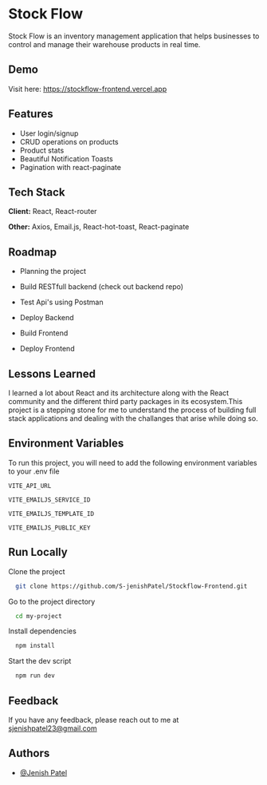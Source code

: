 
# Stock Flow

Stock Flow is an inventory management application that helps businesses to control and manage their warehouse products in real time.


## Demo

Visit here: https://stockflow-frontend.vercel.app


## Features

- User login/signup
- CRUD operations on products
- Product stats
- Beautiful Notification Toasts
- Pagination with react-paginate


## Tech Stack

**Client:** React, React-router

**Other:** Axios, Email.js, React-hot-toast, React-paginate


## Roadmap

- Planning the project

- Build RESTfull backend (check out backend repo)

- Test Api's using Postman

- Deploy Backend

- Build Frontend

- Deploy Frontend


## Lessons Learned

I learned a lot about React and its architecture along with the React community and the different third party packages in its ecosystem.This project is a stepping stone for me to understand the process of building full stack applications and dealing with the challanges that arise while doing so.


## Environment Variables

To run this project, you will need to add the following environment variables to your .env file

`VITE_API_URL`

`VITE_EMAILJS_SERVICE_ID`

`VITE_EMAILJS_TEMPLATE_ID`

`VITE_EMAILJS_PUBLIC_KEY`

## Run Locally

Clone the project

```bash
  git clone https://github.com/S-jenishPatel/Stockflow-Frontend.git
```

Go to the project directory

```bash
  cd my-project
```

Install dependencies

```bash
  npm install
```

Start the dev script

```bash
  npm run dev
```


## Feedback

If you have any feedback, please reach out to me at sjenishpatel23@gmail.com


## Authors

- [@Jenish Patel](https://github.com/S-jenishPatel)

